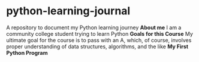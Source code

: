 # python-learning-journal
A repository to document my Python learning journey
**About me**
  I am a community college student trying to learn Python
**Goals for this Course**
  My ultimate goal for the course is to pass with an A, which, of course, involves proper understanding of data structures, algorithms, and the like
**My First Python Program**
